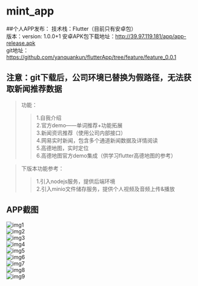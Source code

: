 # mint_app

##个人APP发布：
技术栈：Flutter（目前只有安卓包）  
版本：version: 1.0.0+1
安卓APK包下载地址：http://39.97.119.181/app/app-release.apk  
git地址：https://github.com/yanquankun/flutterApp/tree/feature/feature_0.0.1  
## 注意：git下载后，公司环境已替换为假路径，无法获取新闻推荐数据  
>功能：  
>>1.自我介绍    
>>2.官方demo——单词推荐+功能拓展  
>>3.新闻资讯推荐（使用公司内部接口）  
>>4.网易实时新闻，包含多个通道新闻数据及详情阅读  
>>5.高德地图，实时定位  
>>6.高德地图官方demo集成（供学习flutter高德地图的参考）  

>下版本功能参考：  
>>1.引入nodejs服务，提供后端环境  
>>2.引入minio文件储存服务，提供个人视频及音频上传&播放  

## APP截图
![img1](http://39.97.119.181:9090/v1.0.0/img1.jpg)  
![img2](http://39.97.119.181:9090/v1.0.0/img2.jpg)  
![img3](http://39.97.119.181:9090/v1.0.0/img3.jpg)  
![img4](http://39.97.119.181:9090/v1.0.0/img4.jpg)  
![img5](http://39.97.119.181:9090/v1.0.0/img5.jpg)  
![img6](http://39.97.119.181:9090/v1.0.0/img6.jpg)  
![img7](http://39.97.119.181:9090/v1.0.0/img7.jpg)  
![img8](http://39.97.119.181:9090/v1.0.0/img8.jpg)  
![img9](http://39.97.119.181:9090/v1.0.0/img9.jpg)  